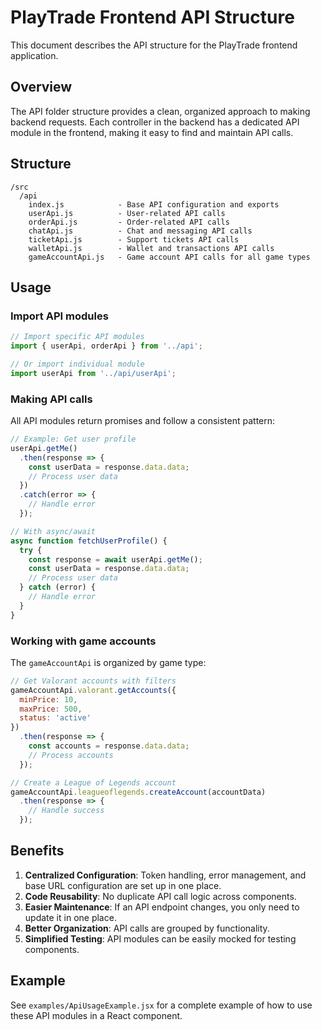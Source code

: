 # PlayTrade Frontend API Structure

This document describes the API structure for the PlayTrade frontend application.

## Overview

The API folder structure provides a clean, organized approach to making backend requests. Each controller in the backend has a dedicated API module in the frontend, making it easy to find and maintain API calls.

## Structure

```
/src
  /api
    index.js            - Base API configuration and exports
    userApi.js          - User-related API calls
    orderApi.js         - Order-related API calls
    chatApi.js          - Chat and messaging API calls
    ticketApi.js        - Support tickets API calls
    walletApi.js        - Wallet and transactions API calls
    gameAccountApi.js   - Game account API calls for all game types
```

## Usage

### Import API modules

```javascript
// Import specific API modules
import { userApi, orderApi } from '../api';

// Or import individual module
import userApi from '../api/userApi';
```

### Making API calls

All API modules return promises and follow a consistent pattern:

```javascript
// Example: Get user profile
userApi.getMe()
  .then(response => {
    const userData = response.data.data;
    // Process user data
  })
  .catch(error => {
    // Handle error
  });

// With async/await
async function fetchUserProfile() {
  try {
    const response = await userApi.getMe();
    const userData = response.data.data;
    // Process user data
  } catch (error) {
    // Handle error
  }
}
```

### Working with game accounts

The `gameAccountApi` is organized by game type:

```javascript
// Get Valorant accounts with filters
gameAccountApi.valorant.getAccounts({
  minPrice: 10,
  maxPrice: 500,
  status: 'active'
})
  .then(response => {
    const accounts = response.data.data;
    // Process accounts
  });

// Create a League of Legends account
gameAccountApi.leagueoflegends.createAccount(accountData)
  .then(response => {
    // Handle success
  });
```

## Benefits

1. **Centralized Configuration**: Token handling, error management, and base URL configuration are set up in one place.
2. **Code Reusability**: No duplicate API call logic across components.
3. **Easier Maintenance**: If an API endpoint changes, you only need to update it in one place.
4. **Better Organization**: API calls are grouped by functionality.
5. **Simplified Testing**: API modules can be easily mocked for testing components.

## Example

See `examples/ApiUsageExample.jsx` for a complete example of how to use these API modules in a React component. 
